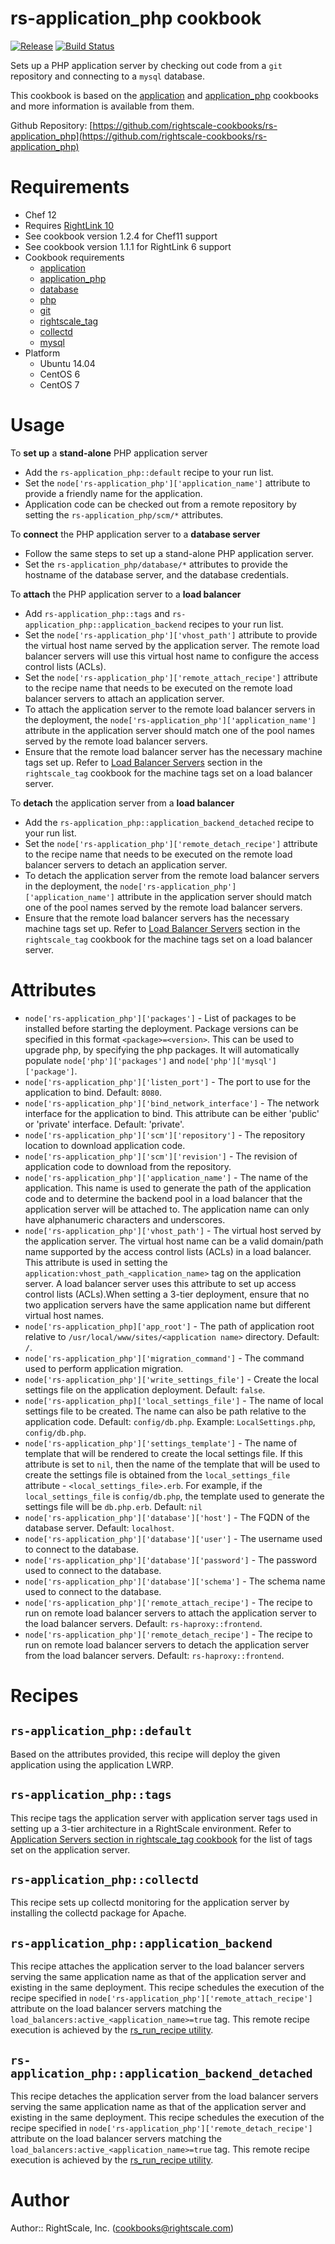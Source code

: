 # rs-application_php cookbook

[![Release](https://img.shields.io/github/release/rightscale-cookbooks/rs-application_php.svg?style=flat)][release]
[![Build Status](https://img.shields.io/travis/rightscale-cookbooks/rs-application_php.svg?style=flat)][travis]

[release]: https://github.com/rightscale-cookbooks/rs-application_php/releases/latest
[travis]: https://travis-ci.org/rightscale-cookbooks/rs-application_php

Sets up a PHP application server by checking out code from a `git` repository and connecting to a `mysql` database.

This cookbook is based on the [application] and [application_php] cookbooks and more information is available from them.

[application]: https://github.com/poise/application/blob/master/README.md
[application_php]: https://github.com/poise/application_php/blob/master/README.md

Github Repository: [https://github.com/rightscale-cookbooks/rs-application_php](https://github.com/rightscale-cookbooks/rs-application_php)

# Requirements

* Chef 12
* Requires [RightLink 10](http://docs.rightscale.com/rl10/)
* See cookbook version 1.2.4 for Chef11 support
* See cookbook version 1.1.1 for RightLink 6 support
* Cookbook requirements
  * [application](http://community.opscode.com/cookbooks/application)
  * [application_php](http://community.opscode.com/cookbooks/application_php)
  * [database](http://community.opscode.com/cookbooks/database)
  * [php](http://community.opscode.com/cookbooks/php)
  * [git](http://community.opscode.com/cookbooks/git)
  * [rightscale_tag](http://community.opscode.com/cookbooks/rightscale_tag)
  * [collectd](https://github.com/rightscale-cookbooks-contrib/chef-collectd)
  * [mysql](https://github.com/rightscale-cookbooks-contrib/mysql)
* Platform
  * Ubuntu 14.04
  * CentOS 6
  * CentOS 7

# Usage

To **set up** a **stand-alone** PHP application server

* Add the `rs-application_php::default` recipe to your run list.
* Set the `node['rs-application_php']['application_name']` attribute to provide a friendly name for
  the application.
* Application code can be checked out from a remote repository by setting the `rs-application_php/scm/*`
  attributes.

To **connect** the PHP application server to a **database server**

* Follow the same steps to set up a stand-alone PHP application server.
* Set the `rs-application_php/database/*` attributes to provide the hostname of the database server,
  and the database credentials.

To **attach** the PHP application server to a **load balancer**

* Add `rs-application_php::tags` and `rs-application_php::application_backend` recipes to your run
  list.
* Set the `node['rs-application_php']['vhost_path']` attribute to provide the virtual host name
  served by the application server. The remote load balancer servers will use this virtual host name
  to configure the access control lists (ACLs).
* Set the `node['rs-application_php']['remote_attach_recipe']` attribute to the recipe name that
  needs to be executed on the remote load balancer servers to attach an application server.
* To attach the application server to the remote load balancer servers in the deployment, the
  `node['rs-application_php']['application_name']` attribute in the application server should match
  one of the pool names served by the remote load balancer servers.
* Ensure that the remote load balancer server has the necessary machine tags set up. Refer to
  [Load Balancer Servers][Load Balancer Servers] section in the `rightscale_tag` cookbook for the
  machine tags set on a load balancer server.

To **detach** the application server from a **load balancer**

* Add the `rs-application_php::application_backend_detached` recipe to your run list.
* Set the `node['rs-application_php']['remote_detach_recipe']` attribute to the recipe name that
  needs to be executed on the remote load balancer servers to detach an application server.
* To detach the application server from the remote load balancer servers in the deployment, the
  `node['rs-application_php']['application_name']` attribute in the application server should match
  one of the pool names served by the remote load balancer servers.
* Ensure that the remote load balancer servers has the necessary machine tags set up. Refer to
  [Load Balancer Servers][Load Balancer Servers] section in the `rightscale_tag` cookbook for the
  machine tags set on a load balancer server.

[Load Balancer Servers]: https://github.com/rightscale-cookbooks/rightscale_tag#load-balancer-servers

# Attributes

* `node['rs-application_php']['packages']` - List of packages to be installed before
  starting the deployment. Package versions can be specified in this format `<package>=<version>`.
  This can be used to upgrade php, by specifying the php packages. It will automatically populate
  `node['php']['packages']` and `node['php']['mysql']['package']`.
* `node['rs-application_php']['listen_port']` - The port to use for the application to bind.
  Default: `8080`.
* `node['rs-application_php']['bind_network_interface']` - The network interface for the application
  to bind. This attribute can be either 'public' or 'private' interface. Default: 'private'.
* `node['rs-application_php']['scm']['repository']` - The repository location to download
  application code.
* `node['rs-application_php']['scm']['revision']` - The revision of application code to
  download from the repository.
* `node['rs-application_php']['application_name']` - The name of the application. This name is used
  to generate the path of the application code and to determine the backend pool in a load balancer
  that the application server will be attached to. The application name can only have alphanumeric
  characters and underscores.
* `node['rs-application_php']['vhost_path']` - The virtual host served by the application server.
  The virtual host name can be a valid domain/path name supported by the access control lists (ACLs)
  in a load balancer. This attribute is used in setting the `application:vhost_path_<application_name>`
  tag on the application server. A load balancer server uses this attribute to set up access control
  lists (ACLs).When setting a 3-tier deployment, ensure that no two application servers have the same
  application name but different virtual host names.
* `node['rs-application_php]['app_root']` - The path of application root relative to
  `/usr/local/www/sites/<application name>` directory. Default: `/`.
* `node['rs-application_php']['migration_command']` - The command used to perform
  application migration.
* `node['rs-application_php']['write_settings_file']` - Create the local settings file on the
  application deployment. Default: `false`.
* `node['rs-application_php]['local_settings_file']` - The name of local settings file to be
  created. The name can also be path relative to the application code. Default: `config/db.php`.
  Example: `LocalSettings.php`, `config/db.php`.
* `node['rs-application_php']['settings_template']` - The name of template that will be
  rendered to create the local settings file. If this attribute is set to `nil`, then the name
  of the template that will be used to create the settings file is obtained from the
  `local_settings_file` attribute - `<local_settings_file>.erb`. For example, if the
  `local_settings_file` is `config/db.php`, the template used to generate the settings file will
  be `db.php.erb`. Default: `nil`
* `node['rs-application_php']['database']['host']` - The FQDN of the database server.
  Default: `localhost`.
* `node['rs-application_php']['database']['user']` - The username used to connect to the
  database.
* `node['rs-application_php']['database']['password']` - The password used to connect to the
  database.
* `node['rs-application_php']['database']['schema']` - The schema name used to connect to the
  database.
* `node['rs-application_php']['remote_attach_recipe']` - The recipe to run on remote load balancer
  servers to attach the application server to the load balancer servers. Default: `rs-haproxy::frontend`.
* `node['rs-application_php']['remote_detach_recipe']` - The recipe to run on remote load balancer
  servers to detach the application server from the load balancer servers. Default: `rs-haproxy::frontend`.


# Recipes

## `rs-application_php::default`

Based on the attributes provided, this recipe will deploy the given application using the application LWRP.

## `rs-application_php::tags`

This recipe tags the application server with application server tags used in setting up a 3-tier architecture
in a RightScale environment. Refer to [Application Servers section in rightscale_tag cookbook][Application Server Tags]
for the list of tags set on the application server.

[Application Server Tags]:https://github.com/rightscale-cookbooks/rightscale_tag#application-servers

## `rs-application_php::collectd`

This recipe sets up collectd monitoring for the application server by installing the collectd package for Apache.

## `rs-application_php::application_backend`

This recipe attaches the application server to the load balancer servers serving the same
application name as that of the application server and existing in the same deployment. This recipe
schedules the execution of the recipe specified in `node['rs-application_php']['remote_attach_recipe']`
attribute on the load balancer servers matching the `load_balancers:active_<application_name>=true`
tag. This remote recipe execution is achieved by the [rs_run_recipe utility][rs_run_recipe Utility].

## `rs-application_php::application_backend_detached`

This recipe detaches the application server from the load balancer servers serving the same
application name as that of the application server and existing in the same deployment.  This recipe
schedules the execution of the recipe specified in `node['rs-application_php']['remote_detach_recipe']`
attribute on the load balancer servers matching the `load_balancers:active_<application_name>=true`
tag. This remote recipe execution is achieved by the [rs_run_recipe utility][rs_run_recipe Utility].

[rs_run_recipe Utility]: http://support.rightscale.com/12-Guides/RightLink/02-RightLink_5.9/Using_RightLink/Command_Line_Utilities#rs_run_recipe

# Author

Author:: RightScale, Inc. (<cookbooks@rightscale.com>)
